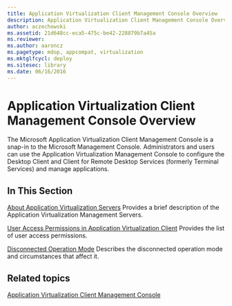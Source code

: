 ```yaml
---
title: Application Virtualization Client Management Console Overview
description: Application Virtualization Client Management Console Overview
author: aczechowski
ms.assetid: 21d648cc-eca5-475c-be42-228879b7a45a
ms.reviewer:
ms.author: aaroncz
ms.pagetype: mdop, appcompat, virtualization
ms.mktglfcycl: deploy
ms.sitesec: library
ms.date: 06/16/2016
---
```



# Application Virtualization Client Management Console Overview


The Microsoft Application Virtualization Client Management Console is a snap-in to the Microsoft Management Console. Administrators and users can use the Application Virtualization Management Console to configure the Desktop Client and Client for Remote Desktop Services (formerly Terminal Services) and manage applications.

## In This Section


<a href="" id="about-application-virtualization-servers"></a>[About Application Virtualization Servers](about-application-virtualization-servers.md)
Provides a brief description of the Application Virtualization Management Servers.

<a href="" id="user-access-permissions-in-application-virtualization-client"></a>[User Access Permissions in Application Virtualization Client](user-access-permissions-in-application-virtualization-client.md)
Provides the list of user access permissions.

<a href="" id="disconnected-operation-mode"></a>[Disconnected Operation Mode](disconnected-operation-mode.md)
Describes the disconnected operation mode and circumstances that affect it.

## Related topics


[Application Virtualization Client Management Console](application-virtualization-client-management-console.md)

 

 





